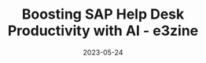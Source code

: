 ---
category:
- .nan
date: 2023-05-24
keyword_suggestion: ubuntu install docker
post_inspiration: https://e3zine.com/boosting-sap-help-desk-productivity-with-ai/
silot_terms: digital automation
title: Boosting SAP <b>Help Desk</b> Productivity with AI - e3zine
---